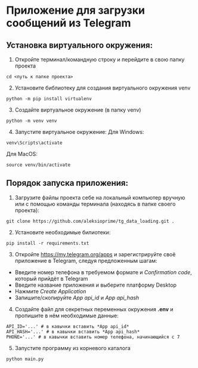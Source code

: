 # Приложение для загрузки сообщений из Telegram

## Установка виртуального окружения:

1. Откройте терминал/командную строку и перейдите в свою папку проекта
```
cd <путь к папке проекта>
```
2. Установите библиотеку для создания виртуального окружения venv
```
python -m pip install virtualenv
```
3. Создайте виртуальное окружение (в папку venv)
```
python -m venv venv
```
4. Запустите виртуальное окружение:
Для Windows:
```
venv\Scripts\activate 
```
Для MacOS:
```
source venv/bin/activate
```

## Порядок запуска приложения:

1. Загрузите файлы проекта себе на локальный компьютер вручную или с помощью команды терминала (находясь в папке своего проекта):
```
git clone https://github.com/aleksioprime/tg_data_loading.git .
```
2. Установите необходимые билиотеки:
```
pip install -r requirements.txt
```
3. Откройте https://my.telegram.org/apps и зарегистрируйте своё приложение в Telegram, следуя предложенным шагам:

- Введите номер телефона в требуемом формате и *Confirmation code*, который прийдёт в Telegram
- Введите название приложения и выберите платформу Desktop
- Нажмите *Create Application*
- Запишите/скопируйте *App api_id* и *App api_hash*

4. Создайте файл для секретных переменных окружения **.env** и пропишите в нём необходимые данные:
```
API_ID='...' # в кавычки вставить *App api_id*
API_HASH='...' # в кавычки вставить *App api_hash*
PHONE='...' # в кавычки вставить номер телефона, начинающийся с 7
```
5. Запустите программу из корневого каталога
```
python main.py
```